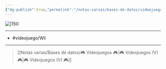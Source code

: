 ```yaml
---
{"dg-publish":true,"permalink":"/notas-varias/bases-de-datos/videojuegos/v-lego-indiana-jones-the-original-adventures/"}
---
```



![|150](https://images.igdb.com/igdb/image/upload/t_cover_big/co4w36.jpg)

---

- #videojuego/Wii

---

> [[Notas varias/Bases de datos/🎮 Videojuegos 🎮/🎮 Videojuegos (V) 🎮\|🎮 Videojuegos (V) 🎮]]